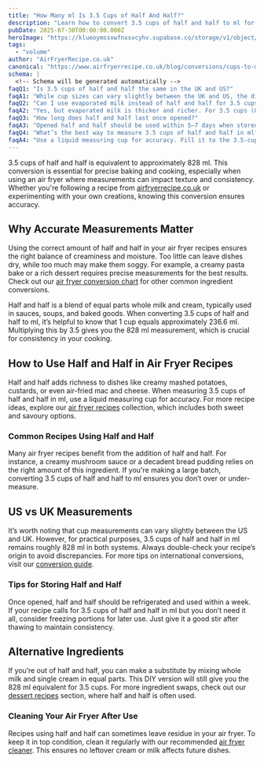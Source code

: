 ```yaml
---
title: "How Many ml Is 3.5 Cups of Half And Half?"
description: "Learn how to convert 3.5 cups of half and half to ml for perfect recipes every time. Get precise measurements for baking and cooking in seconds."
pubDate: 2025-07-30T00:00:00.000Z
heroImage: "https://klueoymssxwfnxsvcyhv.supabase.co/storage/v1/object/public/Shmucket/how-many-ml-is-3-5-cups-of-half-and-half.webp"
tags:
  - "volume"
author: "AirFryerRecipe.co.uk"
canonical: "https://www.airfryerrecipe.co.uk/blog/conversions/cups-to-ml/how-many-ml-is-3-5-cups-of-half-and-half"
schema: |
  <!-- Schema will be generated automatically -->
faqQ1: "Is 3.5 cups of half and half the same in the UK and US?"
faqA1: "While cup sizes can vary slightly between the UK and US, the difference is minimal for liquid measurements like half and half. 3.5 cups of half and half will still be approximately 828 ml in both systems. Always verify your recipe’s origin if precision is critical."
faqQ2: "Can I use evaporated milk instead of half and half for 3.5 cups?"
faqA2: "Yes, but evaporated milk is thicker and richer. For 3.5 cups (828 ml) of half and half, dilute evaporated milk with an equal part water to achieve a similar consistency. Adjustments may be needed depending on the recipe."
faqQ3: "How long does half and half last once opened?"
faqA3: "Opened half and half should be used within 5–7 days when stored in the fridge. If your recipe calls for 3.5 cups (828 ml) but you won’t use it all, freeze portions in airtight containers for up to 3 months."
faqQ4: "What’s the best way to measure 3.5 cups of half and half in ml?"
faqA4: "Use a liquid measuring cup for accuracy. Fill it to the 3.5-cup mark, or measure 828 ml using a kitchen scale or metric jug. For air fryer recipes, precise measurements ensure the best texture and flavour."
---
```

<p>3.5 cups of half and half is equivalent to approximately 828 ml. This conversion is essential for precise baking and cooking, especially when using an air fryer where measurements can impact texture and consistency. Whether you're following a recipe from <a href=https://www.airfryerrecipe.co.uk/>airfryerrecipe.co.uk</a> or experimenting with your own creations, knowing this conversion ensures accuracy.</p>  

<h2>Why Accurate Measurements Matter</h2>  
<p>Using the correct amount of half and half in your air fryer recipes ensures the right balance of creaminess and moisture. Too little can leave dishes dry, while too much may make them soggy. For example, a creamy pasta bake or a rich dessert requires precise measurements for the best results. Check out our <a href=https://www.airfryerrecipe.co.uk/air-fryer-conversion-chart>air fryer conversion chart</a> for other common ingredient conversions.</p>  

<p>Half and half is a blend of equal parts whole milk and cream, typically used in sauces, soups, and baked goods. When converting 3.5 cups of half and half to ml, it’s helpful to know that 1 cup equals approximately 236.6 ml. Multiplying this by 3.5 gives you the 828 ml measurement, which is crucial for consistency in your cooking.</p>  

<h2>How to Use Half and Half in Air Fryer Recipes</h2>  
<p>Half and half adds richness to dishes like creamy mashed potatoes, custards, or even air-fried mac and cheese. When measuring 3.5 cups of half and half in ml, use a liquid measuring cup for accuracy. For more recipe ideas, explore our <a href=https://www.airfryerrecipe.co.uk/recipes>air fryer recipes</a> collection, which includes both sweet and savoury options.</p>  

<h3>Common Recipes Using Half and Half</h3>  
<p>Many air fryer recipes benefit from the addition of half and half. For instance, a creamy mushroom sauce or a decadent bread pudding relies on the right amount of this ingredient. If you're making a large batch, converting 3.5 cups of half and half to ml ensures you don’t over or under-measure.</p>  

<h2>US vs UK Measurements</h2>  
<p>It’s worth noting that cup measurements can vary slightly between the US and UK. However, for practical purposes, 3.5 cups of half and half in ml remains roughly 828 ml in both systems. Always double-check your recipe’s origin to avoid discrepancies. For more tips on international conversions, visit our <a href=https://www.airfryerrecipe.co.uk/air-fryer-conversion-chart>conversion guide</a>.</p>  

<h3>Tips for Storing Half and Half</h3>  
<p>Once opened, half and half should be refrigerated and used within a week. If your recipe calls for 3.5 cups of half and half in ml but you don’t need it all, consider freezing portions for later use. Just give it a good stir after thawing to maintain consistency.</p>  

<h2>Alternative Ingredients</h2>  
<p>If you’re out of half and half, you can make a substitute by mixing whole milk and single cream in equal parts. This DIY version will still give you the 828 ml equivalent for 3.5 cups. For more ingredient swaps, check out our <a href=https://www.airfryerrecipe.co.uk/recipe-category/dessert>dessert recipes</a> section, where half and half is often used.</p>  

<h3>Cleaning Your Air Fryer After Use</h3>  
<p>Recipes using half and half can sometimes leave residue in your air fryer. To keep it in top condition, clean it regularly with our recommended <a href=https://www.airfryerrecipe.co.uk/air-fryer-cleaner>air fryer cleaner</a>. This ensures no leftover cream or milk affects future dishes.</p>
